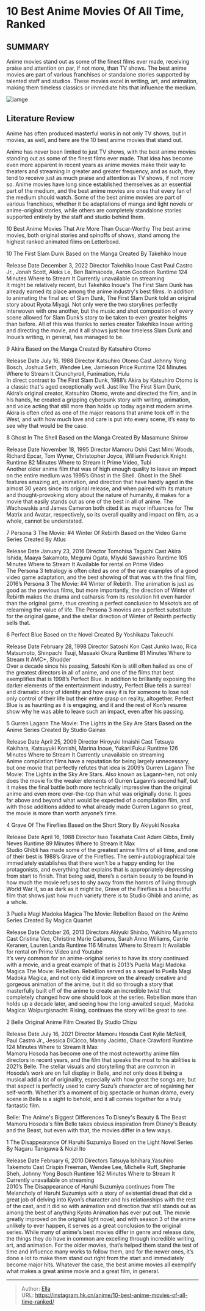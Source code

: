 # 10 Best Anime Movies Of All Time, Ranked


## SUMMARY 


 Anime movies stand out as some of the finest films ever made, receiving praise and attention on par, if not more, than TV shows. 
 The best anime movies are part of various franchises or standalone stories supported by talented staff and studios. 
 These movies excel in writing, art, and animation, making them timeless classics or immediate hits that influence the medium. 

![iamge](https://static1.srcdn.com/wordpress/wp-content/uploads/2023/09/grave-of-the-fireflies-madoka-magica-rebellion-akira.jpg)

## Literature Review

Anime has often produced masterful works in not only TV shows, but in movies, as well, and here are the 10 best anime movies that stand out.




Anime has never been limited to just TV shows, with the best anime movies standing out as some of the finest films ever made. That idea has become even more apparent in recent years as anime movies make their way to theaters and streaming in greater and greater frequency, and as such, they tend to receive just as much praise and attention as TV shows, if not more so.
Anime movies have long since established themselves as an essential part of the medium, and the best anime movies are ones that every fan of the medium should watch. Some of the best anime movies are part of various franchises, whether it be adaptations of manga and light novels or anime-original stories, while others are completely standalone stories supported entirely by the staff and studio behind them.
            
 
 10 Best Anime Movies That Are More Than Oscar-Worthy 
The best anime movies, both original stories and spinoffs of shows, stand among the highest ranked animated films on Letterboxd.












 








 10  The First Slam Dunk 
Based on the Manga Created By Takehiko Inoue
        

  Release Date   December 3, 2022    Director   Takehiko Inoue    Cast   Paul Castro Jr., Jonah Scott, Aleks Le, Ben Balmaceda, Aaron Goodson    Runtime   124 Minutes    Where to Stream It   Currently unavailable on streaming    
It might be relatively recent, but Takehiko Inoue&#39;s The First Slam Dunk has already earned its place among the anime industry&#39;s best films. In addition to animating the final arc of Slam Dunk, The First Slam Dunk told an original story about Ryota Miyagi. Not only were the two storylines perfectly interwoven with one another, but the music and shot composition of every scene allowed for Slam Dunk’s story to be taken to even greater heights than before. All of this was thanks to series creator Takehiko Inoue writing and directing the movie, and it all shows just how timeless Slam Dunk and Inoue’s writing, in general, has managed to be.





 9  Akira 
Based on the Manga Created By Katsuhiro Otomo


 







  Release Date   July 16, 1988    Director   Katsuhiro Otomo    Cast   Johnny Yong Bosch, Joshua Seth, Wendee Lee, Jamieson Price    Runtime   124 Minutes    Where to Stream It   Crunchyroll, Funimation, Hulu    
In direct contrast to The First Slam Dunk, 1988’s Akira by Katsuhiro Otomo is a classic that&#39;s aged exceptionally well. Just like The First Slam Dunk, Akira’s original creator, Katsuhiro Otomo, wrote and directed the film, and in his hands, he created a gripping cyberpunk story with writing, animation, and voice acting that still more than holds up today against modern anime. Akira is often cited as one of the major reasons that anime took off in the West, and with how much love and care is put into every scene, it’s easy to see why that would be the case.





 8  Ghost In The Shell 
Based on the Manga Created By Masamune Shirow
        

  Release Date   November 18, 1995    Director   Mamoru Oshii    Cast   Mimi Woods, Richard Epcar, Tom Wyner, Christopher Joyce, William Frederick Knight    Runtime   82 Minutes    Where to Stream It   Prime Video, Tubi    
Another older anime film that was of high enough quality to leave an impact on the entire medium was 1995’s Ghost in the Shell. Ghost in the Shell features amazing art, animation, and direction that have hardly aged in the almost 30 years since its original release, and when paired with its mature and thought-provoking story about the nature of humanity, it makes for a movie that easily stands out as one of the best in all of anime. The Wachowskis and James Cameron both cited it as major influences for The Matrix and Avatar, respectively, so its overall quality and impact on film, as a whole, cannot be understated.





 7  Persona 3 The Movie: #4 Winter Of Rebirth 
Based on the Video Game Series Created By Atlus
        

  Release Date   January 23, 2016    Director   Tomohisa Taguchi    Cast   Akira Ishida, Maaya Sakamoto, Megumi Ogata, Miyuki Sawashiro    Runtime   105 Minutes    Where to Stream It   Available for rental on Prime Video    
The Persona 3 tetralogy is often cited as one of the rare examples of a good video game adaptation, and the best showing of that was with the final film, 2016’s Persona 3 The Movie: #4 Winter of Rebirth. The animation is just as good as the previous films, but more importantly, the direction of Winter of Rebirth makes the drama and catharsis from its resolution hit even harder than the original game, thus creating a perfect conclusion to Makoto’s arc of relearning the value of life. The Persona 3 movies are a perfect substitute for the original game, and the stellar direction of Winter of Rebirth perfectly sells that.





 6  Perfect Blue 
Based on the Novel Created By Yoshikazu Takeuchi


 







  Release Date   February 28, 1998    Director   Satoshi Kon    Cast   Junko Iwao, Rica Matsumoto, Shinpachi Tsuji, Masaaki Okura    Runtime   81 Minutes    Where to Stream It   AMC&#43;, Shudder    
Over a decade since his passing, Satoshi Kon is still often hailed as one of the greatest directors in all of anime, and one of the films that best exemplifies that is 1998’s Perfect Blue. In addition to brilliantly exposing the darker elements of the entertainment industry, Perfect Blue tells a surreal and dramatic story of identity and how easy it is for someone to lose not only control of their life but their entire grasp on reality, altogether. Perfect Blue is as haunting as it is engaging, and it and the rest of Kon’s resume show why he was able to leave such an impact, even after his passing.





 5  Gurren Lagann The Movie: The Lights in the Sky Are Stars 
Based on the Anime Series Created By Studio Gainax
        

  Release Date   April 25, 2009    Director   Hiroyuki Imaishi    Cast   Tetsuya Kakihara, Katsuyuki Konishi, Marina Inoue, Yukari Fukui    Runtime   126 Minutes    Where to Stream It   Currently unavailable on streaming    
Anime compilation films have a reputation for being largely unnecessary, but one movie that perfectly refutes that idea is 2009’s Gurren Lagann The Movie: The Lights in the Sky Are Stars. Also known as Lagann-hen, not only does the movie fix the weaker elements of Gurren Lagann’s second half, but it makes the final battle both more technically impressive than the original anime and even more over-the-top than what was originally done. It goes far above and beyond what would be expected of a compilation film, and with those additions added to what already made Gurren Lagann so great, the movie is more than worth anyone’s time.





 4  Grave Of The Fireflies 
Based on the Short Story By Akiyuki Nosaka


 







  Release Date   April 16, 1988    Director   Isao Takahata    Cast   Adam Gibbs, Emily Neves    Runtime   89 Minutes    Where to Stream It   Max    
Studio Ghibli has made some of the greatest anime films of all time, and one of their best is 1988’s Grave of the Fireflies. The semi-autobiographical tale immediately establishes that there won’t be a happy ending for the protagonists, and everything that explains that is appropriately depressing from start to finish. That being said, there’s a certain beauty to be found in how much the movie refuses to shy away from the horrors of living through World War II, so as dark as it might be, Grave of the Fireflies is a beautiful film that shows just how much variety there is to Studio Ghibli and anime, as a whole.





 3  Puella Magi Madoka Magica The Movie: Rebellion 
Based on the Anime Series Created By Magica Quartet
        

  Release Date   October 26, 2013    Directors   Akiyuki Shinbo, Yukihiro Miyamoto    Cast   Cristina Vee, Christine Marie Cabanos, Sarah Anne Williams, Carrie Keranen, Lauren Landa    Runtime   116 Minutes    Where to Stream It   Available for rental on Prime Video and Youtube    
It’s very common for an anime-original series to have its story continued with a movie, and a great example of that is 2013’s Puella Magi Madoka Magica The Movie: Rebellion. Rebellion served as a sequel to Puella Magi Madoka Magica, and not only did it improve on the already creative and gorgeous animation of the anime, but it did so through a story that masterfully built off of the anime to create an incredible twist that completely changed how one should look at the series. Rebellion more than holds up a decade later, and seeing how the long-awaited sequel, Madoka Magica: Walpurgisnacht: Rising, continues the story will be great to see.





 2  Belle 
Original Anime Film Created By Studio Chizu
        

  Release Date   July 16, 2021    Director   Mamoru Hosoda    Cast   Kylie McNeill, Paul Castro Jr., Jessica DiCicco, Manny Jacinto, Chace Crawford    Runtime   124 Minutes    Where to Stream It   Max    
Mamoru Hosoda has become one of the most noteworthy anime film directors in recent years, and the film that speaks the most to his abilities is 2021’s Belle. The stellar visuals and storytelling that are common in Hosoda’s work are on full display in Belle, and not only does it being a musical add a lot of originality, especially with how great the songs are, but that aspect is perfectly used to carry Suzu’s character arc of regaining her self-worth. Whether it’s a moment of big spectacle or human drama, every scene in Belle is a sight to behold, and it all comes together for a truly fantastic film.
            
 
 Belle: The Anime&#39;s Biggest Differences To Disney&#39;s Beauty &amp; The Beast 
Mamoru Hosoda&#39;s film Belle takes obvious inspiration from Disney&#39;s Beauty and the Beast, but even with that, the movies differ in a few ways.








 1  The Disappearance Of Haruhi Suzumiya 
Based on the Light Novel Series By Nagaru Tanigawa &amp; Noizi Ito
        

  Release Date   February 6, 2010    Directors   Tatsuya Ishihara,Yasuhiro Takemoto    Cast   Crispin Freeman, Wendee Lee, Michelle Ruff, Stephanie Sheh, Johnny Yong Bosch    Runtime   162 Minutes    Where to Stream It   Currently unavailable on streaming    
2010’s The Disappearance of Haruhi Suzumiya continues from The Melancholy of Haruhi Suzumiya with a story of existential dread that did a great job of delving into Kyon’s character and his relationships with the rest of the cast, and it did so with animation and direction that still stands out as among the best of anything Kyoto Animation has ever put out. The movie greatly improved on the original light novel, and with season 3 of the anime unlikely to ever happen, it serves as a great conclusion to the original series.
While many of anime&#39;s best movies differ in genre and release date, the things they do have in common are excelling through incredible writing, art, and animation. For the older movies, that’s helped them stand the test of time and influence many works to follow them, and for the newer ones, it’s done a lot to make them stand out right from the start and immediately become major hits. Whatever the case, the best anime movies all exemplify what makes a great anime movie and a great film, in general.

---

> Author: [Ella](https://instagram.hk.cn/)  
> URL: https://instagram.hk.cn/anime/10-best-anime-movies-of-all-time-ranked/  

